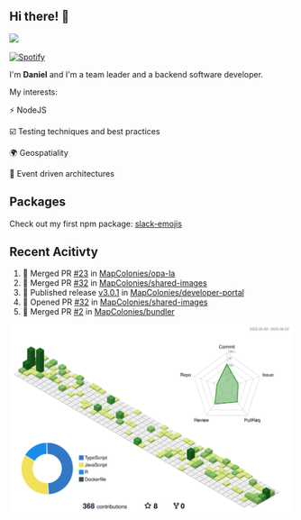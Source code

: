 ## Hi there! 👋

<p>
  <img src="https://github-readme-stats.vercel.app/api?username=syncush&theme=tokyonight">
</p>

[![Spotify](https://novatorem-rust.vercel.app/api/spotify)](https://open.spotify.com/user/syncush)

I'm **Daniel** and I'm a team leader and a backend software developer.

My interests:

⚡ NodeJS

☑️ Testing techniques and best practices

🌍 Geospatiality

🧠 Event driven architectures

## Packages
Check out my first npm package: [slack-emojis](https://www.npmjs.com/package/slack-emojis)

## Recent Acitivty
<!--START_SECTION:activity-->
1. 🎉 Merged PR [#23](https://github.com/MapColonies/opa-la/pull/23) in [MapColonies/opa-la](https://github.com/MapColonies/opa-la)
2. 🎉 Merged PR [#32](https://github.com/MapColonies/shared-images/pull/32) in [MapColonies/shared-images](https://github.com/MapColonies/shared-images)
3. 🚀 Published release [v3.0.1](https://github.com/v3.0.1) in [MapColonies/developer-portal](https://github.com/MapColonies/developer-portal)
4. 💪 Opened PR [#32](https://github.com/MapColonies/shared-images/pull/32) in [MapColonies/shared-images](https://github.com/MapColonies/shared-images)
5. 🎉 Merged PR [#2](https://github.com/MapColonies/bundler/pull/2) in [MapColonies/bundler](https://github.com/MapColonies/bundler)
<!--END_SECTION:activity-->

![contrib](./profile-3d-contrib/profile-green-animate.svg)
